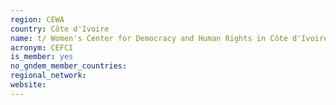 ```yaml
---
region: CEWA
country: Côte d'Ivoire
name: t/ Women's Center for Democracy and Human Rights in Côte d'Ivoire
acronym: CEFCI
is_member: yes
no_gndem_member_countries: 
regional_network: 
website: 
---
```


